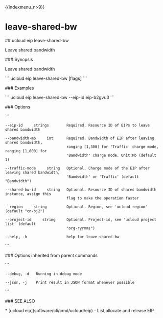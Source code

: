 {{indexmenu_n>9}}

# leave-shared-bw

\#\# ucloud eip leave-shared-bw

Leave shared bandwidth

\#\#\# Synopsis

Leave shared bandwidth

\`\`\` ucloud eip leave-shared-bw \[flags\] \`\`\`

\#\#\# Examples

\`\`\` ucloud eip leave-shared-bw --eip-id eip-b2gvu3 \`\`\`

\#\#\# Options

\`\`\`

``` 
--eip-id     strings        Required. Resource ID of EIPs to leave shared bandwidth 
```

``` 
--bandwidth-mb     int      Required. Bandwidth of EIP after leaving shared bandwidth,
                            ranging [1,300] for 'Traffic' charge mode, ranging [1,800] for
                            'Bandwidth' charge mode. Unit:Mb (default 1) 
```

``` 
--traffic-mode     string   Optional. Charge mode of the EIP after leaving shared bandwidth,
                            'Bandwidth' or 'Traffic' (default "Bandwidth") 
```

``` 
--shared-bw-id     string   Optional. Resource ID of shared bandwidth instance, assign this
                            flag to make the operation faster 
```

``` 
--region     string         Optional. Region, see 'ucloud region' (default "cn-bj2") 
```

``` 
--project-id     string     Optional. Project-id, see 'ucloud project list' (default
                            "org-ryrmms") 
```

``` 
--help, -h                  help for leave-shared-bw 
```

\`\`\`

\#\#\# Options inherited from parent commands

\`\`\`

``` 
--debug, -d   Running in debug mode 
```

``` 
--json, -j    Print result in JSON format whenever possible 
```

\`\`\`

\#\#\# SEE ALSO

\* \[ucloud eip\](software/cli/cmd/ucloud/eip) - List,allocate and
release EIP
